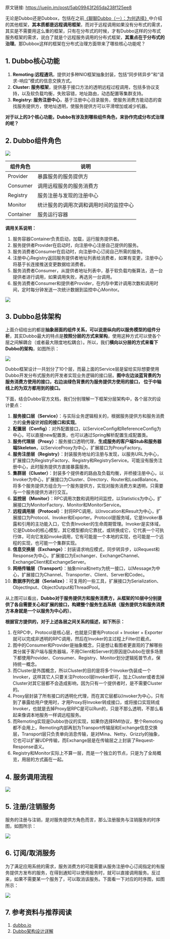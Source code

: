 原文链接: https://juejin.im/post/5ab09943f265da238f125ee8

无论是Dubbo还是Dubbox，包括在之前[《聊聊Dubbo（一）：为何选择》](https://juejin.im/post/5a5ee63d518825732914748c)中介绍的其他框架，**其本质都是远程调用框架**，而对于远程调用如果没有分布式的需求，其实是不需要用这么重的框架，只有在分布式的时候，才有Dubbo这样的分布式服务框架的需求，说白了就是个远程服务调用的分布式框架，**其重点在于分布式的治理**。那Dubbox这样的框架在分布式治理方面带来了哪些核心功能呢？

## 1. Dubbo核心功能

1. **Remoting:远程通讯**，提供对多种NIO框架抽象封装，包括“同步转异步”和“请求-响应”模式的信息交换方式。
2. **Cluster: 服务框架**，提供基于接口方法的透明远程过程调用，包括多协议支持，以及软负载均衡，失败容错，地址路由，动态配置等集群支持。
3. **Registry: 服务注册中心**，基于注册中心目录服务，使服务消费方能动态的查找服务提供方，使地址透明，使服务提供方可以平滑增加或减少机器。

**对于以上的3个核心功能，Dubbo有涉及到哪些组件角色，来协作完成分布式治理的呢？**

## 2. Dubbo组件角色

![](https://image.ldbmcs.com/2019-07-17-030635.jpg)

|组件角色|说明|
|---|---|
|Provider|暴露服务的服务提供方|
|Consumer|调用远程服务的服务消费方|
|Registry|服务注册与发现的注册中心|
|Monitor|统计服务的调用次调和调用时间的监控中心|
|Container|服务运行容器|

**调用关系说明：**

1. 服务容器Container负责启动，加载，运行服务提供者。
2. 服务提供者Provider在启动时，向注册中心注册自己提供的服务。
3. 服务消费者Consumer在启动时，向注册中心订阅自己所需的服务。
4. 注册中心Registry返回服务提供者地址列表给消费者，如果有变更，注册中心将基于长连接推送变更数据给消费者。
5. 服务消费者Consumer，从提供者地址列表中，基于软负载均衡算法，选一台提供者进行调用，如果调用失败，再选另一台调用。
6. 服务消费者Consumer和提供者Provider，在内存中累计调用次数和调用时间，定时每分钟发送一次统计数据到监控中心Monitor。 

![](https://image.ldbmcs.com/2019-07-17-030921.jpg)

## 3. Dubbo总体架构

上面介绍给出的都是**抽象层面的组件关系，可以说是纵向的以服务模型的组件分析**，其实Dubbo最大的特点是**按照分层的方式来架构**，使用这种方式可以使各个层之间解耦合（或者最大限度地松耦合）。所以，我们**横向以分层的方式来看下Dubbo的架构**，如图所示：

![](https://image.ldbmcs.com/2019-07-17-030943.jpg)

Dubbo框架设计一共划分了10个层，而最上面的Service层是留给实际想要使用Dubbo开发分布式服务的开发者实现业务逻辑的接口层。**图中左边淡蓝背景的为服务消费方使用的接口，右边淡绿色背景的为服务提供方使用的接口， 位于中轴线上的为双方都用到的接口。**

下面，结合Dubbo官方文档，我们分别理解一下框架分层架构中，各个层次的设计要点：

1. **服务接口层（Service）**：与实际业务逻辑相关的，根据服务提供方和服务消费方的**业务设计对应的接口和实现**。
2. **配置层（Config）**：对外配置接口，以ServiceConfig和ReferenceConfig为中心，可以直接new配置类，也可以通过Spring解析配置生成配置类。
3. **服务代理层（Proxy）**：服务接口透明代理，**生成服务的客户端Stub和服务器端Skeleton**，以ServiceProxy为中心，扩展接口为ProxyFactory。
4. **服务注册层（Registry）**：封装服务地址的注册与发现，以服务URL为中心，扩展接口为RegistryFactory、Registry和RegistryService。可能没有服务注册中心，此时服务提供方直接暴露服务。
5. **集群层（Cluster）**：封装多个提供者的路由及负载均衡，并桥接注册中心，以Invoker为中心，扩展接口为Cluster、Directory、Router和LoadBalance。将多个服务提供方组合为一个服务提供方，实现对服务消费方来透明，只需要与一个服务提供方进行交互。
6. **监控层（Monitor）**：RPC调用次数和调用时间监控，以Statistics为中心，扩展接口为MonitorFactory、Monitor和MonitorService。
7. **远程调用层（Protocol）**：封将RPC调用，以Invocation和Result为中心，扩展接口为Protocol、Invoker和Exporter。Protocol是服务域，它是Invoker暴露和引用的主功能入口，它负责Invoker的生命周期管理。Invoker是实体域，它是Dubbo的核心模型，其它模型都向它靠扰，或转换成它，它代表一个可执行体，可向它发起invoke调用，它有可能是一个本地的实现，也可能是一个远程的实现，也可能一个集群实现。
8. **信息交换层（Exchange）**：封装请求响应模式，同步转异步，以Request和Response为中心，扩展接口为Exchanger、ExchangeChannel、ExchangeClient和ExchangeServer。
9. **网络传输层（Transport）**：抽象mina和netty为统一接口，以Message为中心，扩展接口为Channel、Transporter、Client、Server和Codec。
10. **数据序列化层（Serialize）**：可复用的一些工具，扩展接口为Serialization、 ObjectInput、ObjectOutput和ThreadPool。

从上图可以看出，**Dubbo对于服务提供方和服务消费方，从框架的10层中分别提供了各自需要关心和扩展的接口，构建整个服务生态系统（服务提供方和服务消费方本身就是一个以服务为中心的）**。

**根据官方提供的，对于上述各层之间关系的描述，如下所示：**

1. 在RPC中，Protocol是核心层，也就是只要有Protocol + Invoker + Exporter就可以完成非透明的RPC调用，然后在Invoker的主过程上Filter拦截点。
2. 图中的Consumer和Provider是抽象概念，只是想让看图者更直观的了解哪些类分属于客户端与服务器端，不用Client和Server的原因是Dubbo在很多场景下都使用Provider、Consumer、Registry、Monitor划分逻辑拓普节点，保持统一概念。
3. 而Cluster是外围概念，所以Cluster的目的是将多个Invoker伪装成一个Invoker，这样其它人只要关注Protocol层Invoker即可，加上Cluster或者去掉Cluster对其它层都不会造成影响，因为只有一个提供者时，是不需要Cluster的。
4. Proxy层封装了所有接口的透明化代理，而在其它层都以Invoker为中心，只有到了暴露给用户使用时，才用Proxy将Invoker转成接口，或将接口实现转成Invoker，也就是去掉Proxy层RPC是可以Run的，只是不那么透明，不那么看起来像调本地服务一样调远程服务。
5. 而Remoting实现是Dubbo协议的实现，如果你选择RMI协议，整个Remoting都不会用上，Remoting内部再划为Transport传输层和Exchange信息交换层，Transport层只负责单向消息传输，是对Mina、Netty、Grizzly的抽象，它也可以扩展UDP传输，而Exchange层是在传输层之上封装了Request-Response语义。
6. Registry和Monitor实际上不算一层，而是一个独立的节点，只是为了全局概览，用层的方式画在一起。

## 4. 服务调用流程

![](https://image.ldbmcs.com/2019-07-17-031036.jpg)

## 5. 注册/注销服务

服务的注册与注销，是对服务提供方角色而言，那么注册服务与注销服务的时序图，如图所示：

![](https://image.ldbmcs.com/2019-07-17-031055.jpg)

## 6. 订阅/取消服务

为了满足应用系统的需求，服务消费方的可能需要从服务注册中心订阅指定的有服务提供方发布的服务，在得到通知可以使用服务时，就可以直接调用服务。反过来，如果不需要某一个服务了，可以取消该服务。下面看一下对应的时序图，如图所示：

![](https://image.ldbmcs.com/2019-07-17-031116.jpg)

## 7. 参考资料与推荐阅读

1. [dubbo.io](https://link.juejin.im/?target=http%3A%2F%2Fdubbo.io)
2. [Dubbo架构设计详解](https://link.juejin.im/?target=http%3A%2F%2Fshiyanjun.cn%2Farchives%2F325.html)